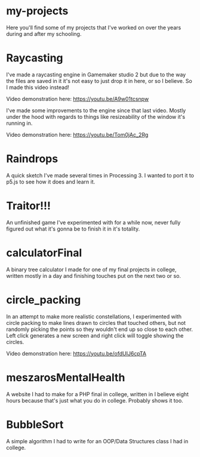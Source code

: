# my-projects
Here you'll find some of my projects that I've worked on over the years during and after my schooling.

<h1>Raycasting</h1>
I've made a raycasting engine in Gamemaker studio 2 but due to the way the files are saved in it it's not easy to just drop it in here, or so I believe. So I made this video instead!

Video demonstration here: https://youtu.be/A9w01tcsnpw

I've made some improvements to the engine since that last video. Mostly under the hood with regards to things like resizeability of the window it's running in.

Video demonstration here: https://youtu.be/Tom0jAc_2Rg

<h1>Raindrops</h1>
A quick sketch I've made several times in Processing 3. I wanted to port it to p5.js to see how it does and learn it.

<h1>Traitor!!!</h1>
An unfinished game I've experimented with for a while now, never fully figured out what it's gonna be to finish it in it's totality.

<h1>calculatorFinal</h1>
A binary tree calculator I made for one of my final projects in college, written mostly in a day and finishing touches put on the next two or so.

<h1>circle_packing</h1>
In an attempt to make more realistic constellations, I experimented with circle packing to make lines drawn to circles that touched others, but not randomly picking the points so they wouldn't end up so close to each other. Left click generates a new screen and right click will toggle showing the circles.

Video demonstration here: https://youtu.be/ofdUIJ6cpTA

<h1>meszarosMentalHealth</h1>
A website I had to make for a PHP final in college, written in I believe eight hours because that's just what you do in college. Probably shows it too.

<h1>BubbleSort</h1>
A simple algorithm I had to write for an OOP/Data Structures class I had in college.
